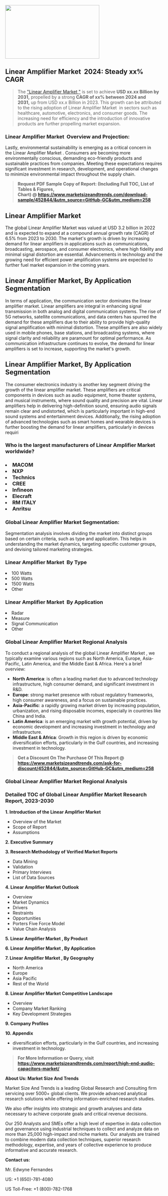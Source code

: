 <p><img class="alignnone size-medium wp-image-20088" src="https://ffe5etoiles.com/wp-content/uploads/2024/12/MST1-300x171.png" alt="" width="300" height="171" /></p><h2 id="ember46" class="ember-view reader-text-block__heading-2">Linear Amplifier Market &nbsp;2024: Steady&nbsp;xx% CAGR</h2><blockquote id="ember47" class="ember-view reader-text-block__blockquote">The&nbsp;<a class="app-aware-link " href="https://www.marketsizeandtrends.com/download-sample/452844/&utm_source=GitHub-GC&utm_medium=258" target="_blank" data-test-app-aware-link="">"Linear Amplifier Market "</a>&nbsp;is set to achieve&nbsp;<strong>USD&nbsp;xx.xx&nbsp;Billion by 2031,</strong>&nbsp;propelled by a strong&nbsp;<strong>CAGR of&nbsp;xx% between 2024 and 2031,</strong>&nbsp;up from USD xx.x Billion in 2023. This growth can be attributed to the rising adoption of&nbsp;Linear Amplifier Market &nbsp;in sectors such as healthcare, automotive, electronics, and consumer goods. The increasing need for efficiency and the introduction of innovative products are further propelling market expansion.</blockquote><h3 id="ember48" class="ember-view reader-text-block__heading-3">Linear Amplifier Market &nbsp;Overview and Projection:</h3><p id="ember49" class="ember-view reader-text-block__paragraph">Lastly, environmental sustainability is emerging as a critical concern in the&nbsp;Linear Amplifier Market . Consumers are becoming more environmentally conscious, demanding eco-friendly products and sustainable practices from companies. Meeting these expectations requires significant investment in research, development, and operational changes to minimize environmental impact throughout the supply chain.</p><blockquote id="ember50" class="ember-view reader-text-block__blockquote"><strong>Request PDF Sample Copy of Report: (Including Full TOC, List of Tables &amp; Figures, Chart)&nbsp;@&nbsp;<strong><a href="https://www.marketsizeandtrends.com/download-sample/452844/&utm_source=GitHub-GC&utm_medium=258" target="_blank">https://www.marketsizeandtrends.com/download-sample/452844/&utm_source=GitHub-GC&utm_medium=258</a></strong></strong></blockquote><h3 class=""><h2>Linear Amplifier Market</h2><p>The global Linear Amplifier Market was valued at USD 3.2 billion in 2022 and is expected to expand at a compound annual growth rate (CAGR) of 6.5% from 2023 to 2030. The market's growth is driven by increasing demand for linear amplifiers in applications such as communications, broadcasting, aerospace, and consumer electronics, where high fidelity and minimal signal distortion are essential. Advancements in technology and the growing need for efficient power amplification systems are expected to further fuel market expansion in the coming years.</p><h2>Linear Amplifier Market, By Application Segmentation</h2><p>In terms of application, the communication sector dominates the linear amplifier market. Linear amplifiers are integral in enhancing signal transmission in both analog and digital communication systems. The rise of 5G networks, satellite communications, and data centers has spurred the demand for these amplifiers due to their ability to provide high-quality signal amplification with minimal distortion. These amplifiers are also widely used in mobile phones, base stations, and broadcasting systems, where signal clarity and reliability are paramount for optimal performance. As communication infrastructure continues to evolve, the demand for linear amplifiers is set to increase, supporting the market's growth.</p><h2>Linear Amplifier Market, By Application Segmentation</h2><p>The consumer electronics industry is another key segment driving the growth of the linear amplifier market. These amplifiers are critical components in devices such as audio equipment, home theater systems, and musical instruments, where sound quality and precision are vital. Linear amplifiers help in delivering high-definition sound, ensuring audio signals remain clear and undistorted, which is particularly important in high-end sound systems and entertainment devices. Additionally, the rising adoption of advanced technologies such as smart homes and wearable devices is further boosting the demand for linear amplifiers, particularly in devices requiri</h3><h3 id="" class="">Who is the largest manufacturers of&nbsp;Linear Amplifier Market worldwide?</h3><h3 class=""></Li><Li>MACOM</Li><Li> NXP</Li><Li> Technics</Li><Li> CREE</Li><Li> Infineon</Li><Li> Elecraft</Li><Li> RM ITALY</Li><Li> Anritsu</h3><h3 id="ember53" class="ember-view reader-text-block__heading-3">Global&nbsp;Linear Amplifier Market Segmentation:</h3><p id="ember54" class="ember-view reader-text-block__paragraph">Segmentation analysis involves dividing the market into distinct groups based on certain criteria, such as type and application. This helps in understanding the market dynamics, targeting specific customer groups, and devising tailored marketing strategies.</p><h3 id="" class="">Linear Amplifier Market &nbsp;By Type</h3><p></Li><Li>100 Watts</Li><Li> 500 Watts</Li><Li> 1500 Watts</Li><Li> Other</p><h3 id="" class="">Linear Amplifier Market &nbsp;By Application</h3><p class=""></Li><Li>Radar</Li><Li> Measure</Li><Li> Signal Communication</Li><Li> Other</p><h3 id="ember62" class="ember-view reader-text-block__heading-3">Global Linear Amplifier Market Regional Analysis</h3><p id="ember63" class="ember-view reader-text-block__paragraph">To conduct a regional analysis of the global Linear Amplifier Market , we typically examine various regions such as North America, Europe, Asia-Pacific, Latin America, and the Middle East &amp; Africa. Here's a brief overview:</p><ul><li><strong>North America</strong>: is often a leading market due to advanced technology infrastructure, high consumer demand, and significant investment in R&amp;D.</li><li><strong>Europe</strong>: strong market presence with robust regulatory frameworks, high consumer awareness, and a focus on sustainable practices.</li><li><strong>Asia-Pacific</strong>: a rapidly growing market driven by increasing population, urbanization, and rising disposable incomes, especially in countries like China and India.</li><li><strong>Latin America</strong>: is an emerging market with growth potential, driven by economic development and increasing investment in technology and infrastructure.</li><li><strong>Middle East &amp; Africa</strong>: Growth in this region is driven by economic diversification efforts, particularly in the Gulf countries, and increasing investment in technology.</li></ul><blockquote id="ember61" class="ember-view reader-text-block__blockquote"><strong>Get a Discount On The Purchase Of This Report @ <strong><a href="https://html-cleaner.com/" target="">https://www.marketsizeandtrends.com/ask-for-discount/452844/&utm_source=GitHub-GC&utm_medium=258</a></strong></strong></blockquote><h3 id="ember62" class="ember-view reader-text-block__heading-3">Global Linear Amplifier Market Regional Analysis</h3><h3 id="" class="">Detailed TOC of Global Linear Amplifier Market Research Report, 2023-2030</h3><p id="" class=""><strong>1. Introduction of the Linear Amplifier Market </strong></p><ul><li>Overview of the Market</li><li>Scope of Report</li><li>Assumptions</li></ul><p id="" class=""><strong>2. Executive Summary</strong></p><p id="" class=""><strong>3. Research Methodology of Verified Market Reports</strong></p><ul><li>Data Mining</li><li>Validation</li><li>Primary Interviews</li><li>List of Data Sources</li></ul><p id="" class=""><strong>4. Linear Amplifier Market Outlook</strong></p><ul><li>Overview</li><li>Market Dynamics</li><li>Drivers</li><li>Restraints</li><li>Opportunities</li><li>Porters Five Force Model</li><li>Value Chain Analysis</li></ul><p id="" class=""><strong>5. Linear Amplifier Market , By Product</strong></p><p id="" class=""><strong>6. Linear Amplifier Market , By Application</strong></p><p id="" class=""><strong>7. Linear Amplifier Market , By Geography</strong></p><ul><li>North America</li><li>Europe</li><li>Asia Pacific</li><li>Rest of the World</li></ul><p id="" class=""><strong>8. Linear Amplifier Market Competitive Landscape</strong></p><ul><li>Overview</li><li>Company Market Ranking</li><li>Key Development Strategies</li></ul><p id="" class=""><strong>9. Company Profiles</strong></p><p id="" class=""><strong>10. Appendix</strong></p><ul><li>diversification efforts, particularly in the Gulf countries, and increasing investment in technology.</li></ul><blockquote id="ember65" class="ember-view reader-text-block__blockquote"><strong>For More Information or Query, visit <strong><strong><a href="https://html-cleaner.com/" target="">https://www.marketsizeandtrends.com/report/high-end-audio-capacitors-market/</a></strong></strong></strong></blockquote><p id="" class=""><strong>About Us: Market Size And Trends</strong></p><p id="" class="">Market Size And Trends is a leading Global Research and Consulting firm servicing over 5000+ global clients. We provide advanced analytical research solutions while offering information-enriched research studies.</p><p id="" class="">We also offer insights into strategic and growth analyses and data necessary to achieve corporate goals and critical revenue decisions.</p><p id="" class="">Our 250 Analysts and SMEs offer a high level of expertise in data collection and governance using industrial techniques to collect and analyze data on more than 25,000 high-impact and niche markets. Our analysts are trained to combine modern data collection techniques, superior research methodology, expertise, and years of collective experience to produce informative and accurate research.</p><p id="" class=""><strong>Contact us:</strong></p><p id="" class="">Mr. Edwyne Fernandes</p><p id="" class="">US: +1 (650)-781-4080</p><p id="" class="">US Toll-Free: +1 (800)-782-1768</p>
